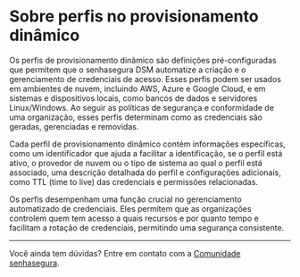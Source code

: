 # Sobre perfis no provisionamento dinâmico

Os perfis de provisionamento dinâmico são definições pré-configuradas que permitem que o senhasegura DSM automatize a criação e o gerenciamento de credenciais de acesso. Esses perfis podem ser usados em ambientes de nuvem, incluindo AWS, Azure e Google Cloud, e em sistemas e dispositivos locais, como bancos de dados e servidores Linux/Windows. Ao seguir as políticas de segurança e conformidade de uma organização, esses perfis determinam como as credenciais são geradas, gerenciadas e removidas.

Cada perfil de provisionamento dinâmico contém informações específicas, como um identificador que ajuda a facilitar a identificação, se o perfil está ativo, o provedor de nuvem ou o tipo de sistema ao qual o perfil está associado, uma descrição detalhada do perfil e configurações adicionais, como TTL (time to live) das credenciais e permissões relacionadas.

Os perfis desempenham uma função crucial no gerenciamento automatizado de credenciais. Eles permitem que as organizações controlem quem tem acesso a quais recursos e por quanto tempo e facilitam a rotação de credenciais, permitindo uma segurança consistente.

---

Você ainda tem dúvidas? Entre em contato com a [Comunidade senhasegura](https://community.senhasegura.io/).
